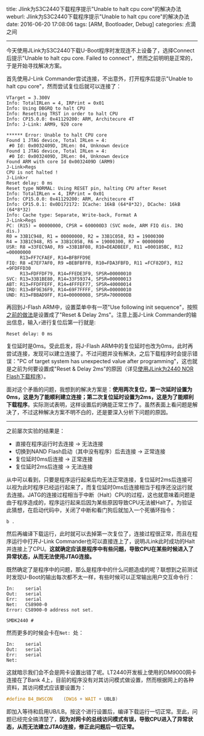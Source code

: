 title: Jlink为S3C2440下载程序提示"Unable to halt cpu core"的解决办法
weburl: Jlink为S3C2440下载程序提示"Unable to halt cpu core"的解决办法
date: 2016-06-20 17:08:06
tags: [ARM, Bootloader, Debug]
categories: 点滴之间

---

今天使用JLink为S3C2440下载U-Boot程序时发现连不上设备了，选择Connect后提示"Unable to halt cpu core. Failed to connect"，然而之前明明是正常的，于是开始寻找解决方案。

<!--more-->

首先使用J-Link Commander尝试连接，不出意外，打开程序后提示"Unable to halt cpu core"，然而尝试复位后就可以连接了：
``` shell
VTarget = 3.300V
Info: TotalIRLen = 4, IRPrint = 0x01
Info: Using DBGRQ to halt CPU
Info: Resetting TRST in order to halt CPU
Info: CP15.0.0: 0x41129200: ARM, Architecure 4T
Info: J-Link: ARM9, 920 core

****** Error: Unable to halt CPU core
Found 1 JTAG device, Total IRLen = 4:
 #0 Id: 0x0032409D, IRLen: 04, Unknown device
Found 1 JTAG device, Total IRLen = 4:
 #0 Id: 0x0032409D, IRLen: 04, Unknown device
Found ARM with core Id 0x0032409D (ARM9)
J-Link>Regs
CPU is not halted !
J-Link>r
Reset delay: 0 ms
Reset type NORMAL: Using RESET pin, halting CPU after Reset
Info: TotalIRLen = 4, IRPrint = 0x01
Info: CP15.0.0: 0x41129200: ARM, Architecure 4T
Info: CP15.0.1: 0x0D172172: ICache: 16kB (64*8*32), DCache: 16kB (64*8*32)
Info: Cache type: Separate, Write-back, Format A
J-Link>Regs
PC: (R15) = 00000000, CPSR = 600000D3 (SVC mode, ARM FIQ dis. IRQ dis.)
R0 = 33B1C948, R1 = 00000000, R2 = 33B1C058, R3 = 19000300
R4 = 33B1C948, R5 = 33B1C058, R6 = 19000300, R7 = 00000000
USR: R8 =33FEC9A0, R9 =33B1BF08, R10=DEADBEEF, R11 =000185BC, R12 =00000000
     R13=FF7CFAEF, R14=BFBFFD9E
FIQ: R8 =E7EF7AF0, R9 =BEBFBFFB, R10=FDA3FBFD, R11 =FCF82DF3, R12 =9FDFFD30
     R13=FDFFDF79, R14=FFEDE3F9, SPSR=00000010
SVC: R13=33B1BE80, R14=33F59374, SPSR=00000013
ABT: R13=FFDFFEFF, R14=4FFFEF77, SPSR=40000014
IRQ: R13=BF9E36F9, R14=69F7FFFF, SPSR=00000010
UND: R13=FBBAD9FF, R14=00000008, SPSR=700000DB
```

再回到J-Flash ARM中，设置菜单中有一项"Use following init sequence"，按照[之前的做法](/2015/10/31/%E4%BD%BF%E7%94%A8JLink%E4%B8%BA2440%20NOR%20Flash%E4%B8%8B%E8%BD%BD%E7%A8%8B%E5%BA%8F/)是设置成了"Reset & Delay 2ms"。注意上面J-Link Commander的输出信息，输入`r`进行复位后第一行就是:
```
Reset delay: 0 ms
```
复位延时是0ms。受此启发，将J-Flash ARM中的复位延时也改为0ms，此时再尝试连接，发现可以建立连接了。不过问题并没有解决，之后下载程序时会提示错误："PC of target system has unexpected value after programming"，这也就是之前为何要设置成"Reset & Delay 2ms"的原因（详见[使用JLink为2440 NOR Flash下载程序](/2015/10/31/%E4%BD%BF%E7%94%A8JLink%E4%B8%BA2440%20NOR%20Flash%E4%B8%8B%E8%BD%BD%E7%A8%8B%E5%BA%8F/)）。

面对这个矛盾的问题，我想到的解决方案是：**使用两次复位，第一次延时设置为0ms，这是为了能顺利建立连接；第二次复位延时设置为2ms，这是为了能顺利下载程序**。实际测试表明，这样设置后的确能正常工作了。虽然表面上看问题是解决了，不过这种解决方案不明不白的，还是要深入分析下问题的原因。

----------

之前屡次实验的结果是：
- 直接在程序运行时去连接 -> 无法连接
- 切换到NAND Flash启动（其中没有程序）后去连接 -> 正常连接
- 复位延时0ms后连接 -> 正常连接
- 复位延时2ms后连接 -> 无法连接

从中可以看到，只要是程序运行起来后均无法正常连接，复位延时2ms后连接可以视为此时程序已经运行起来了，而复位延时0ms后连接相当于程序还没运行就去连接。JATG的连接过程相当于中断（Halt）CPU的过程，这也就意味着问题是由于程序造成的，程序运行起来后因为某些原因导致CPU无法被Halt了。为验证此猜想，在启动代码中，关闭了中断和看门狗后就加入一个死循环指令：
```
b .
```
然后再编译下载运行，此时就可以去掉第一次复位了，连接过程很正常，而且在程序运行中打开J-Link Commander也可以直接连上了，说明JLink此时成功的Halt并连接上了CPU。**这就确定应该是程序中有些问题，导致CPU在某些时候进入了异常状态，从而无法使用JTAG连接。**

既然确定了是程序中的问题，那么是程序中的什么问题造成的呢？联想到之前测试时发现U-Boot的输出每次都不太一样，有些时候可以正常输出用户交互命令行：
```
In:    serial
Out:   serial
Err:   serial
Net:   CS8900-0
Error: CS8900-0 address not set.

SMDK2440 # 
```
然而更多的时候会卡在`Net: `处：
```
In:    serial
Out:   serial
Err:   serial
Net:   
```
这就暗示我们会不会是网卡设置出错了呢。LT2440开发板上使用的DM9000网卡连接在了Bank 4上，目前的程序没有对其访问模式做设置，然而根据网上的各种资料，其访问模式应该要设置为：
``` C
#define B4_BWSCON    (DW16 + WAIT + UBLB)
```
即加入等待和启用UB/LB。按这个进行设置后，编译下载运行一切正常。至此，问题已经完全搞清楚了，**因为对网卡的总线访问模式有误，导致CPU进入了异常状态，从而无法建立JTAG连接，修正此问题后一切正常。**